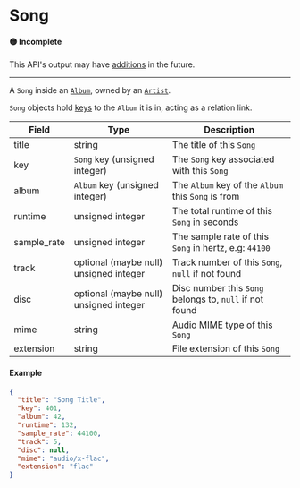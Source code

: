 # Song

#### 🟡 Incomplete
This API's output may have [additions](../api-stability/marker.md) in the future.

---

A `Song` inside an [`Album`](album.md), owned by an [`Artist`](artist.md).

`Song` objects hold [keys](key.md) to the `Album` it is in, acting as a relation link.

| Field       | Type                                   | Description |
|-------------|----------------------------------------|-------------|
| title       | string                                 | The title of this `Song`
| key         | `Song` key (unsigned integer)          | The `Song` key associated with this `Song`
| album       | `Album` key (unsigned integer)         | The `Album` key of the `Album` this `Song` is from
| runtime     | unsigned integer                       | The total runtime of this `Song` in seconds
| sample_rate | unsigned integer                       | The sample rate of this `Song` in hertz, e.g: `44100`
| track       | optional (maybe null) unsigned integer | Track number of this `Song`, `null` if not found
| disc        | optional (maybe null) unsigned integer | Disc number this `Song` belongs to, `null` if not found
| mime        | string                                 | Audio MIME type of this `Song`
| extension   | string                                 | File extension of this `Song`

#### Example
```json
{
  "title": "Song Title",
  "key": 401,
  "album": 42,
  "runtime": 132,
  "sample_rate": 44100,
  "track": 5,
  "disc": null,
  "mime": "audio/x-flac",
  "extension": "flac"
}
```
